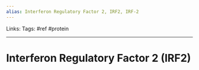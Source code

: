 ```yaml
---
alias: Interferon Regulatory Factor 2, IRF2, IRF-2
---
```


Links:
Tags: #ref #protein

-----

# Interferon Regulatory Factor 2 (IRF2)
